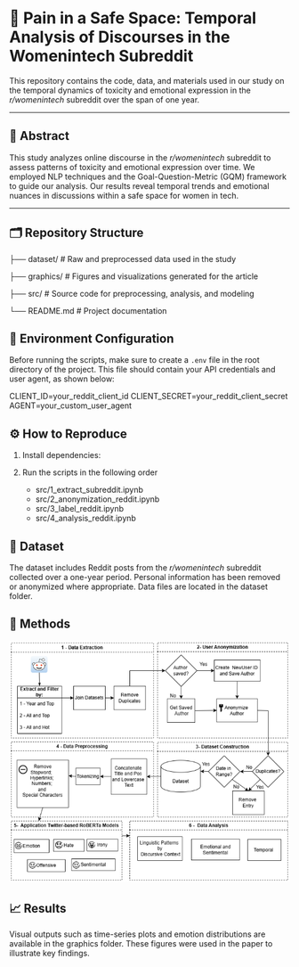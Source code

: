 # 💬 **Pain in a Safe Space: Temporal Analysis of Discourses in the Womenintech Subreddit**

This repository contains the code, data, and materials used in our study on the temporal dynamics of toxicity and emotional expression in the *r/womenintech* subreddit over the span of one year.

---

## 📄 Abstract

This study analyzes online discourse in the *r/womenintech* subreddit to assess patterns of toxicity and emotional expression over time. We employed NLP techniques and the Goal-Question-Metric (GQM) framework to guide our analysis. Our results reveal temporal trends and emotional nuances in discussions within a safe space for women in tech.

---

## 🗂️ Repository Structure
├── dataset/ # Raw and preprocessed data used in the study

├── graphics/ # Figures and visualizations generated for the article

├── src/ # Source code for preprocessing, analysis, and modeling

└── README.md # Project documentation

## 🔐 Environment Configuration

Before running the scripts, make sure to create a `.env` file in the root directory of the project. This file should contain your API credentials and user agent, as shown below:

CLIENT_ID=your_reddit_client_id
CLIENT_SECRET=your_reddit_client_secret
AGENT=your_custom_user_agent


## ⚙️ How to Reproduce
  1. Install dependencies:
     
  3. Run the scripts in the following order
     * src/1_extract_subreddit.ipynb
     * src/2_anonymization_reddit.ipynb
     * src/3_label_reddit.ipynb
     * src/4_analysis_reddit.ipynb

##  💾 Dataset
The dataset includes Reddit posts from the *r/womenintech* subreddit collected over a one-year period. Personal information has been removed or anonymized where appropriate. Data files are located in the dataset folder.

## 🧪 Methods

  ![Fig.1: Overview of the study phases.](graphics/metologiaOK_v5.png)

## 📈 Results
Visual outputs such as time-series plots and emotion distributions are available in the graphics folder. These figures were used in the paper to illustrate key findings.
